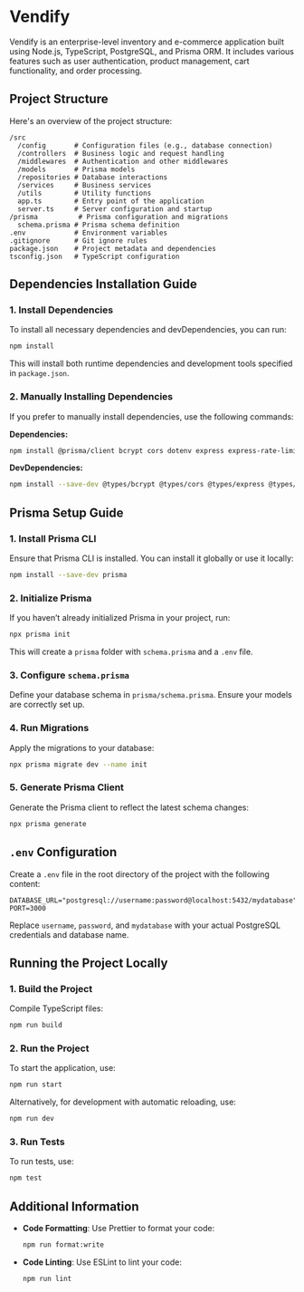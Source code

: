 # Vendify

Vendify is an enterprise-level inventory and e-commerce application built using Node.js, TypeScript, PostgreSQL, and Prisma ORM. It includes various features such as user authentication, product management, cart functionality, and order processing.

## Project Structure

Here's an overview of the project structure:

```
/src
  /config       # Configuration files (e.g., database connection)
  /controllers  # Business logic and request handling
  /middlewares  # Authentication and other middlewares
  /models       # Prisma models
  /repositories # Database interactions
  /services     # Business services
  /utils        # Utility functions
  app.ts        # Entry point of the application
  server.ts     # Server configuration and startup
/prisma          # Prisma configuration and migrations
  schema.prisma # Prisma schema definition
.env            # Environment variables
.gitignore      # Git ignore rules
package.json    # Project metadata and dependencies
tsconfig.json   # TypeScript configuration
```

## Dependencies Installation Guide

### 1. **Install Dependencies**

To install all necessary dependencies and devDependencies, you can run:

```bash
npm install
```

This will install both runtime dependencies and development tools specified in `package.json`.

### 2. **Manually Installing Dependencies**

If you prefer to manually install dependencies, use the following commands:

**Dependencies:**

```bash
npm install @prisma/client bcrypt cors dotenv express express-rate-limit express-validator helmet jsonwebtoken nodemailer prisma stripe
```

**DevDependencies:**

```bash
npm install --save-dev @types/bcrypt @types/cors @types/express @types/helmet @types/jsonwebtoken @types/nodemailer @types/stripe @typescript-eslint/eslint-plugin @typescript-eslint/parser eslint jest supertest ts-jest ts-node typescript
```

## Prisma Setup Guide

### 1. **Install Prisma CLI**

Ensure that Prisma CLI is installed. You can install it globally or use it locally:

```bash
npm install --save-dev prisma
```

### 2. **Initialize Prisma**

If you haven’t already initialized Prisma in your project, run:

```bash
npx prisma init
```

This will create a `prisma` folder with `schema.prisma` and a `.env` file.

### 3. **Configure `schema.prisma`**

Define your database schema in `prisma/schema.prisma`. Ensure your models are correctly set up.

### 4. **Run Migrations**

Apply the migrations to your database:

```bash
npx prisma migrate dev --name init
```

### 5. **Generate Prisma Client**

Generate the Prisma client to reflect the latest schema changes:

```bash
npx prisma generate
```

## `.env` Configuration

Create a `.env` file in the root directory of the project with the following content:

```env
DATABASE_URL="postgresql://username:password@localhost:5432/mydatabase"
PORT=3000
```

Replace `username`, `password`, and `mydatabase` with your actual PostgreSQL credentials and database name.

## Running the Project Locally

### 1. **Build the Project**

Compile TypeScript files:

```bash
npm run build
```

### 2. **Run the Project**

To start the application, use:

```bash
npm run start
```

Alternatively, for development with automatic reloading, use:

```bash
npm run dev
```

### 3. **Run Tests**

To run tests, use:

```bash
npm test
```

## Additional Information

- **Code Formatting**: Use Prettier to format your code:

  ```bash
  npm run format:write
  ```

- **Code Linting**: Use ESLint to lint your code:

  ```bash
  npm run lint
  ```
